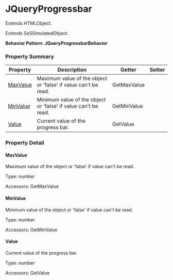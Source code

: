# JQueryProgressbar

Extends HTMLObject.

Extends SeSSimulatedObject.





**Behavior Pattern: JQueryProgressbarBehavior**


<!-- ============================== property summary ========================== -->

	

### Property Summary

| **Property** | **Description** | **Getter** | **Setter** |
| ------------ | --------------- | ---------- | ---------- |
| [MaxValue](#MaxValue) | Maximum value of the object or 'false' if value can't be read. | GetMaxValue |  |
| [MinValue](#MinValue) | Minimum value of the object or 'false' if value can't be read. | GetMinValue |  |
| [Value](#Value) | Current value of the progress bar. | GetValue |  |



	
<!-- ============================== action summary ========================== -->


<!-- ============================== property detail ========================== -->
	
### Property Detail
		
<a name="MaxValue"></a>
#### MaxValue


Maximum value of the object or 'false' if value can't be read.

			
	
			
Type: number
			
			
Accessors: GetMaxValue
			
		
<a name="MinValue"></a>
#### MinValue


Minimum value of the object or 'false' if value can't be read.

			
	
			
Type: number
			
			
Accessors: GetMinValue
			
		
<a name="Value"></a>
#### Value


Current value of the progress bar.

			
	
			
Type: number
			
			
Accessors: GetValue
			
		
	
	
<!-- ============================== action detail ========================== -->
		

